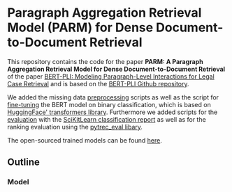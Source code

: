 # Paragraph Aggregation Retrieval Model (PARM) for Dense Document-to-Document Retrieval

This repository contains the code for the paper **PARM: A Paragraph Aggregation Retrieval Model for Dense Document-to-Document Retrieval**
 of the paper [BERT-PLI: Modeling Paragraph-Level Interactions for Legal Case Retrieval](https://www.ijcai.org/Proceedings/2020/484) 
 and is based on the [BERT-PLI Github repository](https://github.com/ThuYShao/BERT-PLI-IJCAI2020).

We added the missing data [preprocessing](preprocessing) scripts as well as the script for [fine-tuning](finetune.py) the BERT model on binary classification, which
 is based on [HuggingFace' transformers library](https://github.com/huggingface/transformers). Furthermore
 we added scripts for the [evaluation](evaluation) with the [SciKitLearn classification report](https://scikit-learn.org/stable/modules/generated/sklearn.metrics.classification_report.html) as well as for the ranking evaluation 
 using the [pytrec_eval libary](https://github.com/cvangysel/pytrec_eval).



The open-sourced trained models can be found [here](https://zenodo.org/record/4088010).


## Outline

### Model